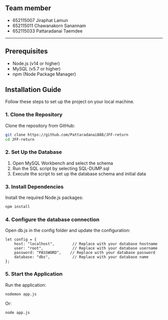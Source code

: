 Team member
---
- 652115007 Jiraphat Lamun
- 652115011 Chawanakorn Sanannam
- 652115033 Pattaradanai Taemdee


---

## Prerequisites

- Node.js (v14 or higher)
- MySQL (v5.7 or higher)
- npm (Node Package Manager)

## Installation Guide

Follow these steps to set up the project on your local machine.

### 1. Clone the Repository

Clone the repository from GitHub:

```bash
git clone https://github.com/Pattaradanai888/JFF-return
cd JFF-return

```
### 2. Set Up the Database

1. Open MySQL Workbench and select the schema
2. Run the SQL script by selecting SQL-DUMP.sql
3. Execute the script to set up the database schema and initial data

### 3. Install Dependencies
Install the required Node.js packages:
```bash
npm install

```

### 4. Configure the database connection
Open db.js in the config folder and update the configuration:

```
let config = {
    host: "localhost",        // Replace with your database hostname
    user: "root",             // Replace with your database username
    password: "PASSWORD",    // Replace with your database password
    database: "dbs",          // Replace with your database name
};
```

### 5. Start the Application
Run the application:
```
nodemon app.js
```
Or:
```
node app.js
```